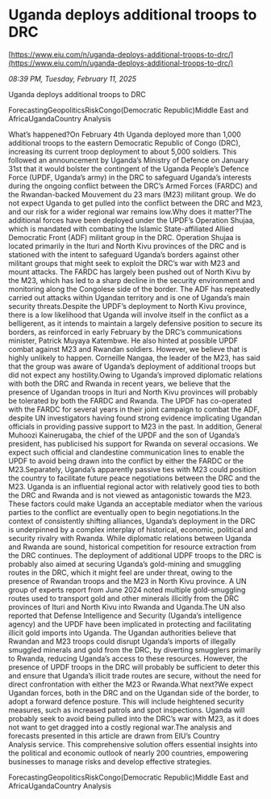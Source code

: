# Uganda deploys additional troops to DRC

[https://www.eiu.com/n/uganda-deploys-additional-troops-to-drc/](https://www.eiu.com/n/uganda-deploys-additional-troops-to-drc/)

*08:39 PM, Tuesday, February 11, 2025*

Uganda deploys additional troops to DRC

ForecastingGeopoliticsRiskCongo(Democratic Republic)Middle East and AfricaUgandaCountry Analysis

What’s happened?On February 4th Uganda deployed more than 1,000 additional troops to the eastern Democratic Republic of Congo (DRC), increasing its current troop deployment to about 5,000 soldiers. This followed an announcement by Uganda’s Ministry of Defence on January 31st that it would bolster the contingent of the Uganda People’s Defence Force (UPDF, Uganda’s army) in the DRC to safeguard Uganda’s interests during the ongoing conflict between the DRC’s Armed Forces (FARDC) and the Rwandan-backed Mouvement du 23 mars (M23) militant group. We do not expect Uganda to get pulled into the conflict between the DRC and M23, and our risk for a wider regional war remains low.Why does it matter?The additional forces have been deployed under the UPDF’s Operation Shujaa, which is mandated with combating the Islamic State-affiliated Allied Democratic Front (ADF) militant group in the DRC. Operation Shujaa is located primarily in the Ituri and North Kivu provinces of the DRC and is stationed with the intent to safeguard Uganda’s borders against other militant groups that might seek to exploit the DRC’s war with M23 and mount attacks. The FARDC has largely been pushed out of North Kivu by the M23, which has led to a sharp decline in the security environment and monitoring along the Congolese side of the border. The ADF has repeatedly carried out attacks within Ugandan territory and is one of Uganda’s main security threats.Despite the UPDF’s deployment to North Kivu province, there is a low likelihood that Uganda will involve itself in the conflict as a belligerent, as it intends to maintain a largely defensive position to secure its borders, as reinforced in early February by the DRC’s communications minister, Patrick Muyaya Katembwe. He also hinted at possible UPDF combat against M23 and Rwandan soldiers. However, we believe that is highly unlikely to happen. Corneille Nangaa, the leader of the M23, has said that the group was aware of Uganda’s deployment of additional troops but did not expect any hostility.Owing to Uganda’s improved diplomatic relations with both the DRC and Rwanda in recent years, we believe that the presence of Ugandan troops in Ituri and North Kivu provinces will probably be tolerated by both the FARDC and Rwanda. The UPDF has co-operated with the FARDC for several years in their joint campaign to combat the ADF, despite UN investigators having found strong evidence implicating Ugandan officials in providing passive support to M23 in the past. In addition, General Muhoozi Kainerugaba, the chief of the UPDF and the son of Uganda’s president, has publicised his support for Rwanda on several occasions. We expect such official and clandestine communication lines to enable the UPDF to avoid being drawn into the conflict by either the FARDC or the M23.Separately, Uganda’s apparently passive ties with M23 could position the country to facilitate future peace negotiations between the DRC and the M23. Uganda is an influential regional actor with relatively good ties to both the DRC and Rwanda and is not viewed as antagonistic towards the M23. These factors could make Uganda an acceptable mediator when the various parties to the conflict are eventually open to begin negotiations.In the context of consistently shifting alliances, Uganda’s deployment in the DRC is underpinned by a complex interplay of historical, economic, political and security rivalry with Rwanda. While diplomatic relations between Uganda and Rwanda are sound, historical competition for resource extraction from the DRC continues. The deployment of additional UDPF troops to the DRC is probably also aimed at securing Uganda’s gold-mining and smuggling routes in the DRC, which it might feel are under threat, owing to the presence of Rwandan troops and the M23 in North Kivu province. A UN group of experts report from June 2024 noted multiple gold-smuggling routes used to transport gold and other minerals illicitly from the DRC provinces of Ituri and North Kivu into Rwanda and Uganda.The UN also reported that Defense Intelligence and Security (Uganda’s intelligence agency) and the UPDF have been implicated in protecting and facilitating illicit gold imports into Uganda. The Ugandan authorities believe that Rwandan and M23 troops could disrupt Uganda’s imports of illegally smuggled minerals and gold from the DRC, by diverting smugglers primarily to Rwanda, reducing Uganda’s access to these resources. However, the presence of UPDF troops in the DRC will probably be sufficient to deter this and ensure that Uganda’s illicit trade routes are secure, without the need for direct confrontation with either the M23 or Rwanda.What next?We expect Ugandan forces, both in the DRC and on the Ugandan side of the border, to adopt a forward defence posture. This will include heightened security measures, such as increased patrols and spot inspections. Uganda will probably seek to avoid being pulled into the DRC’s war with M23, as it does not want to get dragged into a costly regional war.The analysis and forecasts presented in this article are drawn from EIU’s Country Analysis service. This comprehensive solution offers essential insights into the political and economic outlook of nearly 200 countries, empowering businesses to manage risks and develop effective strategies.

ForecastingGeopoliticsRiskCongo(Democratic Republic)Middle East and AfricaUgandaCountry Analysis

